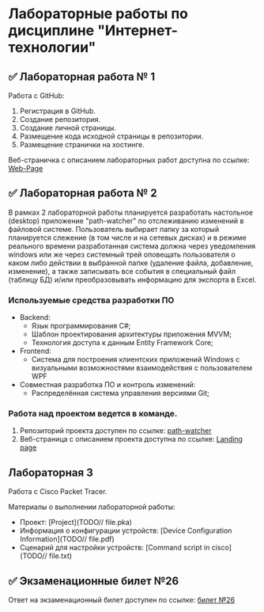 # Лабораторные работы по дисциплине "Интернет-технологии"

## ✅ Лабораторная работа № 1

Работа с GitHub: 
1. Регистрация в GitHub.
2. Создание репозитория.
3. Создание личной страницы.
4. Размещение кода исходной страницы в репозитории.
5. Размещение странички на хостинге.

Веб-страничка с описанием лабораторных работ доступна по ссылке: [Web-Page](https://github.com/ByKaS12/inet2022_Bykov/)

## ✅ Лабораторная работа № 2

В рамках 2 лабораторной работы планируется разработать настольное (desktop) приложение "path-watcher" по отслеживанию изменений в файловой системе. Пользователь выбирает папку за который планируется слежение (в том числе и на сетевых дисках) и в режиме реального времени разработанная система должна через уведомления windows или же через системный трей оповещать пользователя о каком либо действии в выбранной папке (удаление файла, добавление, изменение), а также записывать все события в специальный файл (таблицу БД) и/или преобразовывать информацию для экспорта в Excel.

### Используемые средства разработки ПО

* Backend:
   + Язык программирования С#;
   + Шаблон проектирования архитектуры приложения MVVM;
   + Технология доступа к данным Entity Framework Core;
* Frontend:
   + Cистема для построения клиентских приложений Windows с визуальными возможностями взаимодействия с пользователем WPF
* Совместная разработка ПО и контроль изменений:
   + Распределённая система управления версиями Git;

### Работа над проектом ведется в команде.
1. Репозиторий проекта доступен по ссылке: [path-watcher](https://github.com/ByKaS12/path-watcher)
2. Веб-страница с описанием проекта доступна по ссылке: [Landing page](https://github.com/ByKaS12/inet2022_Bykov/)
## Лабораторная 3

Работа с Сisco Packet Tracer.

Материалы о выполнении лабораторной работы:
* Проект: [Project](TODO// file.pka)
* Информация о конфигурации устройств: [Device Configuration Information](TODO// file.pdf)
* Сценарий для настройки устройств: [Command script in cisco](TODO// file.txt)

## ✅ Экзаменационные билет №26

Ответ на экзаменационный билет доступен по ссылке:
[билет №26](https://github.com/stankin/inet-2022/wiki/exam26)
